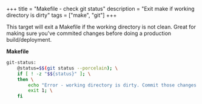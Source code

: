 +++
title = "Makefile - check git status"
description = "Exit make if working directory is dirty"
tags = ["make", "git"]
+++

This target will exit a Makefile if the working directory is not clean. Great for making sure you've commited changes before doing a production build/deployment.

<!--more-->

**Makefile**
```bash
git-status:
	@status=$$(git status --porcelain); \
	if [ ! -z "$${status}" ]; \
	then \
		echo "Error - working directory is dirty. Commit those changes!"; \
		exit 1; \
	fi
```
